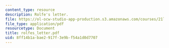 ```yaml
---
content_type: resource
description: Rolfe's letter.
file: https://ol-ocw-studio-app-production.s3.amazonaws.com/courses/21l-007j-after-columbus-fall-2003/8ff14b1abae2917f3e9bf54a1d0d7707_rolfes_letter.pdf
file_type: application/pdf
resourcetype: Document
title: rolfes_letter.pdf
uid: 8ff14b1a-bae2-917f-3e9b-f54a1d0d7707
---
```

